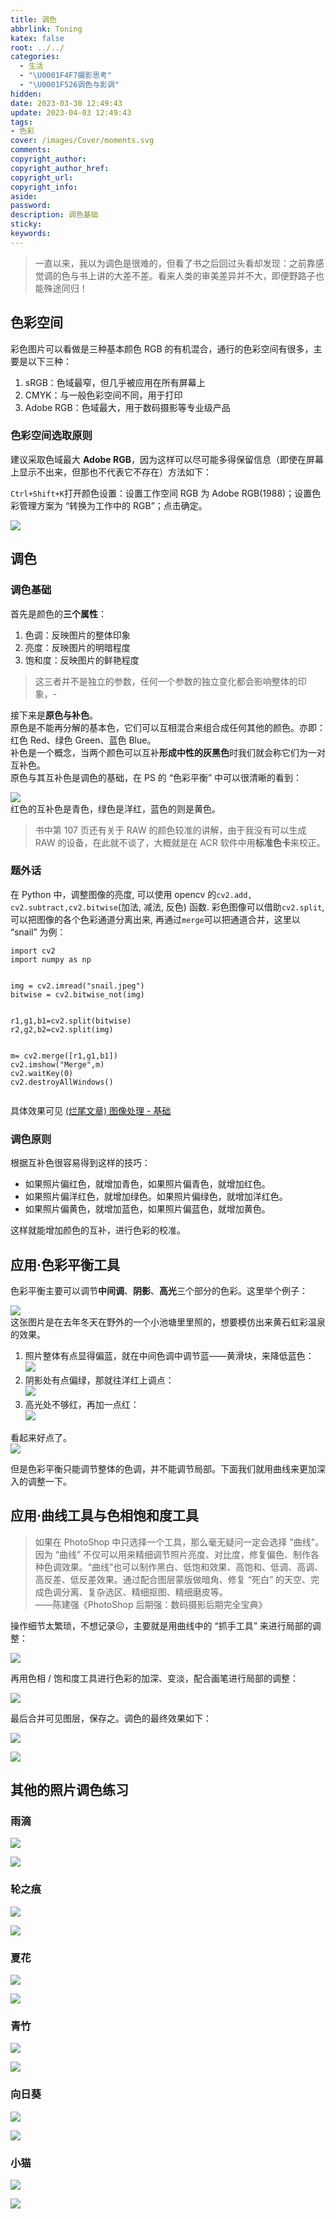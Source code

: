 ```yaml
---
title: 调色
abbrlink: Toning
katex: false
root: ../../
categories:
  - 生活
  - "\U0001F4F7摄影思考"
  - "\U0001F526调色与影调"
hidden: 
date: 2023-03-30 12:49:43
update: 2023-04-03 12:49:43
tags:
- 色彩
cover: /images/Cover/moments.svg
comments:
copyright_author:
copyright_author_href:
copyright_url:
copyright_info:
aside:
password:
description: 调色基础
sticky:
keywords:
---
```



> 一直以来，我以为调色是很难的，但看了书之后回过头看却发现：之前靠感觉调的色与书上讲的大差不差。看来人类的审美差异并不大，即便野路子也能殊途同归！

色彩空间
-------------

彩色图片可以看做是三种基本颜色 RGB 的有机混合，通行的色彩空间有很多，主要是以下三种：

1.  sRGB：色域最窄，但几乎被应用在所有屏幕上
2.  CMYK：与一般色彩空间不同，用于打印
3.  Adobe RGB：色域最大，用于数码摄影等专业级产品

### 色彩空间选取原则

建议采取色域最大 **Adobe RGB**，因为这样可以尽可能多得保留信息（即使在屏幕上显示不出来，但那也不代表它不存在）方法如下：

`Ctrl+Shift+K`打开颜色设置：设置工作空间 RGB 为 Adobe RGB(1988)；设置色彩管理方案为 “转换为工作中的 RGB”；点击确定。

![](https://rss3.si-on.top/_next/image?url=https%3A%2F%2Fipfs.4everland.xyz%2Fipfs%2Fbafkreif2e32qakpfviwzl2b3krhewgmajmoyndpguihvnoxs4dq4fqt7w4&w=3840&q=75)

调色
---------

### 调色基础

首先是颜色的**三个属性**：

1.  色调：反映图片的整体印象
2.  亮度：反映图片的明暗程度
3.  饱和度：反映图片的鲜艳程度

> 这三者并不是独立的参数，任何一个参数的独立变化都会影响整体的印象，-

接下来是**原色与补色**。  
原色是不能再分解的基本色，它们可以互相混合来组合成任何其他的颜色。亦即：红色 Red、绿色 Green、蓝色 Blue。  
补色是一个概念，当两个颜色可以互补**形成中性的灰黑色**时我们就会称它们为一对互补色。  
原色与其互补色是调色的基础，在 PS 的 “色彩平衡” 中可以很清晰的看到：

![](https://rss3.si-on.top/_next/image?url=https%3A%2F%2Fipfs.4everland.xyz%2Fipfs%2Fbafkreid4d3plergkbutsyebhpej3p2ehpyvng7iizof6iupp2scffgau2m&w=3840&q=75)  
红色的互补色是青色，绿色是洋红，蓝色的则是黄色。

> 书中第 107 页还有关于 RAW 的颜色较准的讲解，由于我没有可以生成 RAW 的设备，在此就不谈了，大概就是在 ACR 软件中用**标准色卡**来校正。

### 题外话

在 Python 中，调整图像的亮度, 可以使用 opencv 的`cv2.add, cv2.subtract,cv2.bitwise`(加法, 减法, 反色) 函数. 彩色图像可以借助`cv2.split`, 可以把图像的各个色彩通道分离出来, 再通过`merge`可以把通道合并，这里以 “snail” 为例：

```
import cv2
import numpy as np


img = cv2.imread("snail.jpeg")
bitwise = cv2.bitwise_not(img)


r1,g1,b1=cv2.split(bitwise)
r2,g2,b2=cv2.split(img)


m= cv2.merge([r1,g1,b1])
cv2.imshow("Merge",m)
cv2.waitKey(0)
cv2.destroyAllWindows()


```

具体效果可见 [(烂尾文章) 图像处理 - 基础](https://blog.si-on.top/2022/ImageProcessing/#%E5%9B%BE%E5%83%8F%E8%89%B2%E5%BD%A9%E5%88%86%E7%A6%BB)

### 调色原则

根据互补色很容易得到这样的技巧：

*   如果照片偏红色，就增加青色，如果照片偏青色，就增加红色。
*   如果照片偏洋红色，就增加绿色。如果照片偏绿色，就增加洋红色。
*   如果照片偏黄色，就增加蓝色，如果照片偏蓝色，就增加黄色。

这样就能增加颜色的互补，进行色彩的校准。

应用·色彩平衡工具
------------------------

色彩平衡主要可以调节**中间调**、**阴影**、**高光**三个部分的色彩。这里举个例子：

![](https://rss3.si-on.top/_next/image?url=https%3A%2F%2Fipfs.4everland.xyz%2Fipfs%2Fbafybeihxrbldszo7yl6cq5bqtlgsc7hzefrtxec3baf4zwol3s67ceo4ie&w=3840&q=75)  
这张图片是在去年冬天在野外的一个小池塘里里照的，想要模仿出来黄石虹彩温泉的效果。

1.  照片整体有点显得偏蓝，就在中间色调中调节蓝——黄滑块，来降低蓝色：  
    ![](https://rss3.si-on.top/_next/image?url=https%3A%2F%2Fipfs.4everland.xyz%2Fipfs%2Fbafybeibqnsaatxtuqfxxybxyysmywvmu2jif5ewyvdv3ewpdwab36jtuua&w=3840&q=75)
2.  阴影处有点偏绿，那就往洋红上调点：  
    ![](https://rss3.si-on.top/_next/image?url=https%3A%2F%2Fipfs.4everland.xyz%2Fipfs%2Fbafybeifrp5xxrqrcccnzvaca2cbb7edjb7x5rk7ngeblkfhpibmba55naa&w=3840&q=75)
3.  高光处不够红，再加一点红：  
    ![](https://rss3.si-on.top/_next/image?url=https%3A%2F%2Fipfs.4everland.xyz%2Fipfs%2Fbafybeianqo5bo6v3kbjuz6g2gwhvnfxzg4cjc2ygjjs2tvn4v26qls54fe&w=3840&q=75)

看起来好点了。  
![](https://rss3.si-on.top/_next/image?url=https%3A%2F%2Fipfs.4everland.xyz%2Fipfs%2Fbafybeigcgbkljsleat3f4nfsednmutfhyyjpx2z5bpnatofuvnzdfzeigu&w=3840&q=75)

但是色彩平衡只能调节整体的色调，并不能调节局部。下面我们就用曲线来更加深入的调整一下。

应用·曲线工具与色相饱和度工具
---------------------------------------

> 如果在 PhotoShop 中只选择一个工具，那么毫无疑问一定会选择 "曲线"。因为 “曲线” 不仅可以用来精细调节照片亮度、对比度，修复偏色、制作各种色调效果。“曲线”也可以制作黑白、低饱和效果、高饱和、低调、高调、高反差、低反差效果。通过配合图层蒙版做暗角、修复 “死白” 的天空、完成色调分离、复杂选区、精细抠图、精细磨皮等。  
> ——陈建强《PhotoShop 后期强：数码摄影后期完全宝典》

操作细节太繁琐，不想记录😖，主要就是用曲线中的 “抓手工具” 来进行局部的调整：

![](https://rss3.si-on.top/_next/image?url=https%3A%2F%2Fipfs.4everland.xyz%2Fipfs%2Fbafybeic4fpvadtemdlffpgqu7tivn3vldcws23ythu4dbjhg47hqt3uvyy&w=3840&q=75)

再用色相 / 饱和度工具进行色彩的加深、变淡，配合画笔进行局部的调整：

![](https://rss3.si-on.top/_next/image?url=https%3A%2F%2Fipfs.4everland.xyz%2Fipfs%2Fbafybeia4a5os6qd4vdaiuw2fwfgqis554d2g3pjkuuueblgyb4yg6sksm4&w=3840&q=75)

最后合并可见图层，保存之。调色的最终效果如下：

![](https://rss3.si-on.top/_next/image?url=https%3A%2F%2Fipfs.4everland.xyz%2Fipfs%2Fbafybeihxrbldszo7yl6cq5bqtlgsc7hzefrtxec3baf4zwol3s67ceo4ie&w=3840&q=75)

![](https://rss3.si-on.top/_next/image?url=https%3A%2F%2Fipfs.4everland.xyz%2Fipfs%2Fbafybeiesc5jmplw2ymrxycx7fr6dp3xbcouyn5tenu6ryxp4rbdxumbf6e&w=3840&q=75)

其他的照片调色练习
-----------------------

### 雨滴

![](https://rss3.si-on.top/_next/image?url=https%3A%2F%2Fipfs.4everland.xyz%2Fipfs%2Fbafybeid7tinxwobxpnbdx7iehwlk2jjqhrwmmoqixujm73qbpmii3krjna&w=3840&q=75)

![](https://rss3.si-on.top/_next/image?url=https%3A%2F%2Fipfs.4everland.xyz%2Fipfs%2Fbafybeia6ghkvnpk4higab4av2kzgk55a4ko2j7tdl2g26uhy3ojsods2ka&w=3840&q=75)

### 轮之痕

![](https://rss3.si-on.top/_next/image?url=https%3A%2F%2Fipfs.4everland.xyz%2Fipfs%2Fbafybeic34xdyygtgcwsizr72cjbzgp7cqipf5i3bahzc6ubuwfubyrawhy&w=3840&q=75)

![](https://rss3.si-on.top/_next/image?url=https%3A%2F%2Fipfs.4everland.xyz%2Fipfs%2Fbafybeiedtv7al2gflgybo7exb5l7rqeon6d4ml2gzycws2zajcbntimcai&w=3840&q=75)

### 夏花

![](https://rss3.si-on.top/_next/image?url=https%3A%2F%2Fipfs.4everland.xyz%2Fipfs%2Fbafybeihnpov2kvp7yipmdwrkuivx2ea52q4f5imfow3eklwhbmu53vc7fe&w=3840&q=75)

![](https://rss3.si-on.top/_next/image?url=https%3A%2F%2Fipfs.4everland.xyz%2Fipfs%2Fbafybeidcev5plqrfztxju4z33qzvnhv4wf4yb4d2fgqgetupt2hd5mblmy&w=3840&q=75)

### 青竹

![](https://rss3.si-on.top/_next/image?url=https%3A%2F%2Fipfs.4everland.xyz%2Fipfs%2Fbafybeichox3jmvlvr3fgnq3pzip3vjji3mpinyedndvtqzgkv5zurficmu&w=3840&q=75)

![](https://rss3.si-on.top/_next/image?url=https%3A%2F%2Fipfs.4everland.xyz%2Fipfs%2Fbafybeidys24xjy4hfqrin4mq277o7e7ux7mqwx2xh6xyipfpgt3csfgdxm&w=3840&q=75)

### 向日葵

![](https://rss3.si-on.top/_next/image?url=https%3A%2F%2Fipfs.4everland.xyz%2Fipfs%2Fbafybeidzpuechwoouqxxp5hb2qapdwogbnycmwdxk3j3bblvl4ougk3hky&w=3840&q=75)

![](https://rss3.si-on.top/_next/image?url=https%3A%2F%2Fipfs.4everland.xyz%2Fipfs%2Fbafybeic5xlim7ajr5o6i6qmm4u2fvmtisegi6zaxswg2hq264lowr5baiy&w=3840&q=75)

### 小猫

![](https://rss3.si-on.top/_next/image?url=https%3A%2F%2Fipfs.4everland.xyz%2Fipfs%2Fbafybeibdspsmyn4nn73rtjmhfggql37csnhu7s56zo7725tvoel57vxiam&w=3840&q=75)

![](https://rss3.si-on.top/_next/image?url=https%3A%2F%2Fipfs.4everland.xyz%2Fipfs%2Fbafybeigxam7hd22pmwvv5orzpd4yofjds64rzcjnvfxfathob7t5ldw62y&w=3840&q=75)